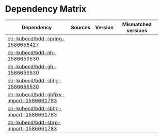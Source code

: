 # Dependency Matrix

Dependency | Sources | Version | Mismatched versions
---------- | ------- | ------- | -------------------
[cb-kubecd/bdd-spring-1586658427](https://github.com/cb-kubecd/bdd-spring-1586658427.git) |  | []() | 
[cb-kubecd/bdd-nh-1586659530](https://github.com/cb-kubecd/bdd-nh-1586659530.git) |  | []() | 
[cb-kubecd/bdd-gh-1586659530](https://github.com/cb-kubecd/bdd-gh-1586659530.git) |  | []() | 
[cb-kubecd/bdd-sbhg-1586659530](https://github.com/cb-kubecd/bdd-sbhg-1586659530.git) |  | []() | 
[cb-kubecd/bdd-ghfjxy-import-1586661783](https://github.com/cb-kubecd/bdd-ghfjxy-import-1586661783.git) |  | []() | 
[cb-kubecd/bdd-sbhg-import-1586661783](https://github.com/cb-kubecd/bdd-sbhg-import-1586661783.git) |  | []() | 
[cb-kubecd/bdd-sbrp-import-1586661783](https://github.com/cb-kubecd/bdd-sbrp-import-1586661783.git) |  | []() | 
